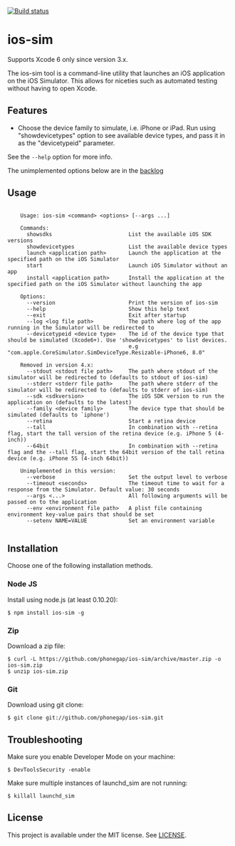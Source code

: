 [![Build status](https://ci.appveyor.com/api/projects/status/0kw833771uu622fs?svg=true)](https://ci.appveyor.com/project/shazron/ios-sim)

ios-sim
=======

Supports Xcode 6 only since version 3.x.

The ios-sim tool is a command-line utility that launches an iOS application on the iOS Simulator. This allows for niceties such as automated testing without having to open Xcode.

Features
--------

* Choose the device family to simulate, i.e. iPhone or iPad. Run using "showdevicetypes" option to see available device types, and pass it in as the "devicetypeid" parameter.

See the `--help` option for more info.

The unimplemented options below are in the [backlog](https://github.com/phonegap/ios-sim/milestones/ios-sim%204.2.0)

Usage
-----

```

    Usage: ios-sim <command> <options> [--args ...]
        
    Commands:
      showsdks                        List the available iOS SDK versions
      showdevicetypes                 List the available device types
      launch <application path>       Launch the application at the specified path on the iOS Simulator
      start                           Launch iOS Simulator without an app
      install <application path>      Install the application at the specified path on the iOS Simulator without launching the app

    Options:
      --version                       Print the version of ios-sim
      --help                          Show this help text
      --exit                          Exit after startup
      --log <log file path>           The path where log of the app running in the Simulator will be redirected to
      --devicetypeid <device type>    The id of the device type that should be simulated (Xcode6+). Use 'showdevicetypes' to list devices.
                                      e.g "com.apple.CoreSimulator.SimDeviceType.Resizable-iPhone6, 8.0"
                                  
    Removed in version 4.x:
      --stdout <stdout file path>     The path where stdout of the simulator will be redirected to (defaults to stdout of ios-sim)
      --stderr <stderr file path>     The path where stderr of the simulator will be redirected to (defaults to stderr of ios-sim)
      --sdk <sdkversion>              The iOS SDK version to run the application on (defaults to the latest)
      --family <device family>        The device type that should be simulated (defaults to `iphone')
      --retina                        Start a retina device
      --tall                          In combination with --retina flag, start the tall version of the retina device (e.g. iPhone 5 (4-inch))
      --64bit                         In combination with --retina flag and the --tall flag, start the 64bit version of the tall retina device (e.g. iPhone 5S (4-inch 64bit))
                                    
    Unimplemented in this version:
      --verbose                       Set the output level to verbose
      --timeout <seconds>             The timeout time to wait for a response from the Simulator. Default value: 30 seconds
      --args <...>                    All following arguments will be passed on to the application
      --env <environment file path>   A plist file containing environment key-value pairs that should be set
      --setenv NAME=VALUE             Set an environment variable
                                  
```

Installation
------------

Choose one of the following installation methods.

### Node JS

Install using node.js (at least 0.10.20):

    $ npm install ios-sim -g

### Zip

Download a zip file:

    $ curl -L https://github.com/phonegap/ios-sim/archive/master.zip -o ios-sim.zip
    $ unzip ios-sim.zip

### Git

Download using git clone:

    $ git clone git://github.com/phonegap/ios-sim.git

Troubleshooting
---------------

Make sure you enable Developer Mode on your machine:

    $ DevToolsSecurity -enable

Make sure multiple instances of launchd_sim are not running:

    $ killall launchd_sim

License
-------

This project is available under the MIT license. See [LICENSE][license].

[license]: https://github.com/phonegap/ios-sim/blob/master/LICENSE
